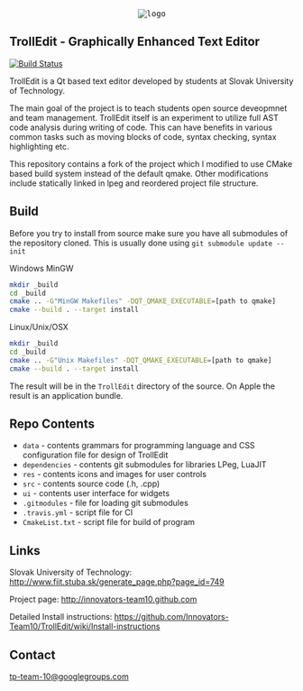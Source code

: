 <pre>                           <img  src="http://innovators-team10.github.com/images/trolledit.png" align="middle" alt="logo"></img></pre>
 
TrollEdit - Graphically Enhanced Text Editor
-----
[![Build Status](https://secure.travis-ci.org/Innovators-Team10/TrollEdit.png?branch=master)](http://travis-ci.org/Innovators-Team10/TrollEdit)

TrollEdit is a Qt based text editor developed by students at Slovak University of Technology.

The main goal of the project is to teach students open source deveopmnet and team management.
TrollEdit itself is an experiment to utilize full AST code analysis during writing of code.
This can have benefits in various common tasks such as moving blocks of code, syntax checking,
syntax highlighting etc.

This repository contains a fork of the project which I modified to use CMake based build system 
instead of the default qmake. Other modifications include statically linked in lpeg and reordered
project file structure.

Build
-----

Before you try to install from source make sure you have all submodules of the repository cloned. This is usually done using `git submodule update --init`

Windows MinGW

```bash
mkdir _build
cd _build
cmake .. -G"MinGW Makefiles" -DQT_QMAKE_EXECUTABLE=[path to qmake]
cmake --build . --target install
```

Linux/Unix/OSX

```bash
mkdir _build
cd _build
cmake .. -G"Unix Makefiles" -DQT_QMAKE_EXECUTABLE=[path to qmake]
cmake --build . --target install
```

The result will be in the `TrollEdit` directory of the source. On Apple the result is an application bundle.

Repo Contents
-----
* `data` -          contents grammars for programming language and CSS configuration file for design of TrollEdit
* `dependencies` -  contents git submodules for libraries LPeg, LuaJIT
* `res` -           contents icons and images for user controls 
* `src` -           contents source code (.h, .cpp)
* `ui` -            contents user interface for widgets 
* `.gitmodules` -   file for loading git submodules 
* `.travis.yml` -   script file for CI
* `CmakeList.txt` - script file for build of program 

Links
-----

Slovak University of Technology:
http://www.fiit.stuba.sk/generate_page.php?page_id=749

Project page: 
http://innovators-team10.github.com

Detailed Install instructions:
https://github.com/Innovators-Team10/TrollEdit/wiki/Install-instructions

Contact
-------

tp-team-10@googlegroups.com 
